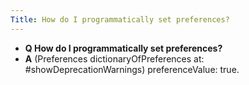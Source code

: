 ```yaml
---
Title: How do I programmatically set preferences?
---
```


- **Q How do I programmatically set preferences?**
- **A** (Preferences dictionaryOfPreferences at: #showDeprecationWarnings) preferenceValue: true.

